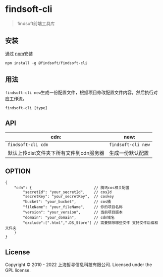 # findsoft-cli
> findsoft前端工具库

## 安装

通过 [npm](https://www.npmjs.com/package/@findsoft/findsoft-cli)安装

```
npm install -g @findsoft/findsoft-cli
```


## 用法

`findsoft-cli new`生成一份配置文件，根据项目修改配置文件内容，然后执行对应工作流。
```
findsoft-cli [type]
```
## API

| cdn:          | new:          |
| ----------------- | ----------------- |
| `findsoft-cli cdn` | `findsoft-cli new` |
| 默认上传dist文件夹下所有文件到cdn服务器 | 生成一份默认配置 |


## OPTION
```
{
    "cdn": {                            // 腾讯cos相关配置
        "secretId": "your_secretId",    // cosId
        "secretKey": "your_secretKey",  // coskey
        "bucket": "your_bucket",        // cos桶
        "fileName": "your_fileName",    // 你的项目名称
        "version": "your_version",      // 当前项目版本
        "domain": "your_domain",        // cdn域名
        "exclude":[".html",".DS_Store"] // 需要排除哪些文件 支持文件后缀和文件夹
    }
}
```

## License

Copyright © 2010 - 2022 上海哲寻信息科技有限公司. Licensed under the GPL license.
